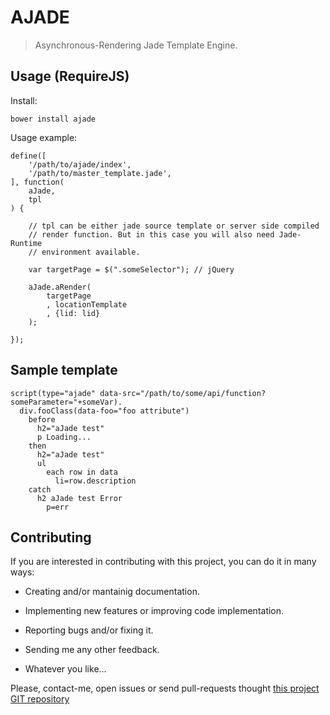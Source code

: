 AJADE
=====

> Asynchronous-Rendering Jade Template Engine.


Usage (RequireJS)
-----------------

Install:

    bower install ajade


Usage example:

    define([
        '/path/to/ajade/index',
        '/path/to/master_template.jade',
    ], function(
        aJade,
        tpl
    ) {

        // tpl can be either jade source template or server side compiled
        // render function. But in this case you will also need Jade-Runtime
        // environment available.

        var targetPage = $(".someSelector"); // jQuery

        aJade.aRender(
            targetPage
            , locationTemplate
            , {lid: lid}
        );

    });



Sample template
---------------

    script(type="ajade" data-src="/path/to/some/api/function?someParameter="+someVar).
      div.fooClass(data-foo="foo attribute")
        before
          h2="aJade test"
          p Loading...
        then
          h2="aJade test"
          ul
            each row in data
              li=row.description
        catch
          h2 aJade test Error
            p=err



<a name="contributing"></a>Contributing
---------------------------------------

If you are interested in contributing with this project, you can do it in many ways:

  * Creating and/or mantainig documentation.

  * Implementing new features or improving code implementation.

  * Reporting bugs and/or fixing it.
  
  * Sending me any other feedback.

  * Whatever you like...
    
Please, contact-me, open issues or send pull-requests thought [this project GIT repository](https://github.com/bitifet/ajade)


